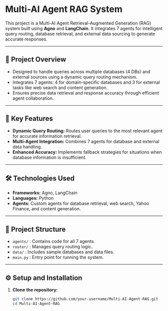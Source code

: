# Multi-AI Agent RAG System

This project is a Multi-AI Agent Retrieval-Augmented Generation (RAG) system built using **Agno** and **LangChain**. It integrates 7 agents for intelligent query routing, database retrieval, and external data sourcing to generate accurate responses.

---

## 📌 **Project Overview**
- Designed to handle queries across multiple databases (4 DBs) and external sources using a dynamic query routing mechanism.
- Integrates 7 agents: 4 for domain-specific databases and 3 for external tasks like web search and content generation.
- Ensures precise data retrieval and response accuracy through efficient agent collaboration.

---

## 🚀 **Key Features**
- **Dynamic Query Routing:** Routes user queries to the most relevant agent for accurate information retrieval.
- **Multi-Agent Integration:** Combines 7 agents for database and external data handling.
- **Enhanced Accuracy:** Implements fallback strategies for situations when database information is insufficient.

---

## 🛠 **Technologies Used**
- **Frameworks:** Agno, LangChain  
- **Languages:** Python  
- **Agents:** Custom agents for database retrieval, web search, Yahoo Finance, and content generation.  

---

## 📂 **Project Structure**
- `agents/` : Contains code for all 7 agents.  
- `router/` : Manages query routing logic.  
- `data/` : Includes sample databases and data files.  
- `main.py` : Entry point for running the system.  

---

## ⚙️ **Setup and Installation**
1. **Clone the repository:**
   ```bash
   git clone https://github.com/your-username/Multi-AI-Agent-RAG.git
   cd Multi-AI-Agent-RAG

